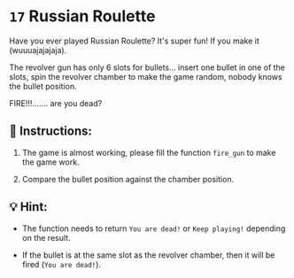 # `17` Russian Roulette

Have you ever played Russian Roulette? It's super fun! If you make it (wuuuajajajaja).

The revolver gun has only 6 slots for bullets... insert one bullet in one of the slots,
spin the revolver chamber to make the game random, nobody knows the bullet position.

FIRE!!!....... are you dead?

## 📝 Instructions:

1. The game is almost working, please fill the function `fire_gun` to make the game work.

2. Compare the bullet position against the chamber position.

## 💡 Hint:

+ The function needs to return `You are dead!` or `Keep playing!` depending on the result.

+ If the bullet is at the same slot as the revolver chamber, then it will be fired (`You are dead!`).